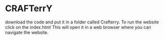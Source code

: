 # CRAFTerrY

download the code and put it in a folder called Crafterry. To run the website click on the index.html This will open it in a web browser 
where you can navigate the website. 
